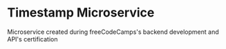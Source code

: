 # Timestamp Microservice

Microservice created during freeCodeCamps's backend development and API's certification
